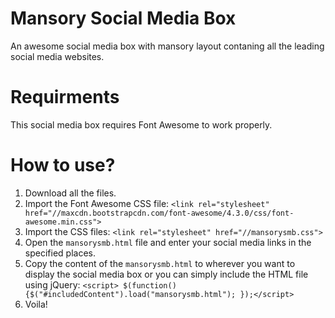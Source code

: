 # Mansory Social Media Box
An awesome social media box with mansory layout contaning all the leading social media websites.

# Requirments
This social media box requires Font Awesome to work properly.

# How to use?
1. Download all the files.
2. Import the Font Awesome CSS file:
`<link rel="stylesheet" href="//maxcdn.bootstrapcdn.com/font-awesome/4.3.0/css/font-awesome.min.css">`
3. Import the CSS files:
  `<link rel="stylesheet" href="//mansorysmb.css">`
4. Open the `mansorysmb.html` file and enter your social media links in the specified places.
5. Copy the content of the `mansorysmb.html` to wherever you want to display the social media box or you can simply include the HTML file using jQuery:
`<script> $(function(){$("#includedContent").load("mansorysmb.html"); });</script>`
6. Voila!

